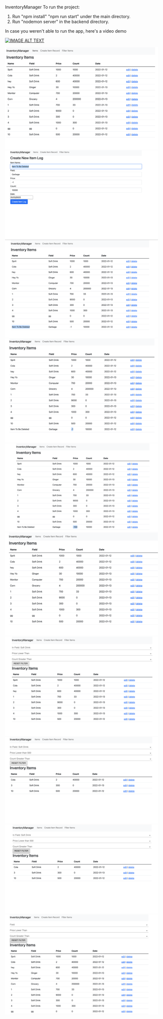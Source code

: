 InventoryManager
To run the project:

1. Run "npm install" "npm run start" under the main directory.
2. Run "nodemon server" in the backend directory.

In case you weren't able to run the app, here's a video demo

[![IMAGE ALT TEXT](http://img.youtube.com/vi/z-SSfFlrUHw/0.jpg)](https://www.youtube.com/watch?v=z-SSfFlrUHw "Demo")

![ItemList](https://raw.githubusercontent.com/astridLi0402/InventoryManager/master/images/itemList.png)
![ItemList](https://raw.githubusercontent.com/astridLi0402/InventoryManager/master/images/createItem.png)
![ItemList](https://raw.githubusercontent.com/astridLi0402/InventoryManager/master/images/createItem2.png)
![ItemList](https://raw.githubusercontent.com/astridLi0402/InventoryManager/master/images/editItem.png)
![ItemList](https://raw.githubusercontent.com/astridLi0402/InventoryManager/master/images/editItem2.png)
![ItemList](https://raw.githubusercontent.com/astridLi0402/InventoryManager/master/images/deleteItem.png)
![ItemList](https://raw.githubusercontent.com/astridLi0402/InventoryManager/master/images/filter.png)
![ItemList](https://raw.githubusercontent.com/astridLi0402/InventoryManager/master/images/filterOnField.png)
![ItemList](https://raw.githubusercontent.com/astridLi0402/InventoryManager/master/images/filterOnPrice.png)
![ItemList](https://raw.githubusercontent.com/astridLi0402/InventoryManager/master/images/resetFilter.png)

